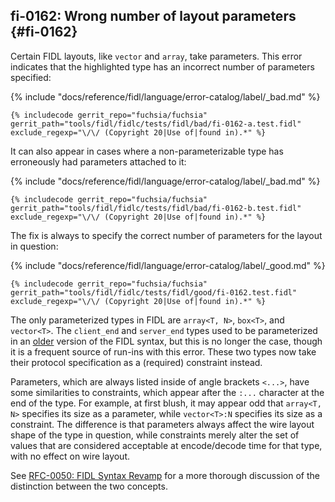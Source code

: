 ## fi-0162: Wrong number of layout parameters {#fi-0162}

Certain FIDL layouts, like `vector` and `array`, take parameters. This error
indicates that the highlighted type has an incorrect number of parameters
specified:

{% include "docs/reference/fidl/language/error-catalog/label/_bad.md" %}

```fidl
{% includecode gerrit_repo="fuchsia/fuchsia" gerrit_path="tools/fidl/fidlc/tests/fidl/bad/fi-0162-a.test.fidl" exclude_regexp="\/\/ (Copyright 20|Use of|found in).*" %}
```

It can also appear in cases where a non-parameterizable type has erroneously had
parameters attached to it:

{% include "docs/reference/fidl/language/error-catalog/label/_bad.md" %}

```fidl
{% includecode gerrit_repo="fuchsia/fuchsia" gerrit_path="tools/fidl/fidlc/tests/fidl/bad/fi-0162-b.test.fidl" exclude_regexp="\/\/ (Copyright 20|Use of|found in).*" %}
```

The fix is always to specify the correct number of parameters for the layout in
question:

{% include "docs/reference/fidl/language/error-catalog/label/_good.md" %}

```fidl
{% includecode gerrit_repo="fuchsia/fuchsia" gerrit_path="tools/fidl/fidlc/tests/fidl/good/fi-0162.test.fidl" exclude_regexp="\/\/ (Copyright 20|Use of|found in).*" %}
```

The only parameterized types in FIDL are `array<T, N>`, `box<T>`, and
`vector<T>`. The `client_end` and `server_end` types used to be parameterized in
an [older][rfc-0050] version of the FIDL syntax, but this is no longer the case,
though it is a frequent source of run-ins with this error. These two types now
take their protocol specification as a (required) constraint instead.

Parameters, which are always listed inside of angle brackets `<...>`, have some
similarities to constraints, which appear after the `:...` character at the end
of the type. For example, at first blush, it may appear odd that `array<T, N>`
specifies its size as a parameter, while `vector<T>:N` specifies its size as a
constraint. The difference is that parameters always affect the wire layout
shape of the type in question, while constraints merely alter the set of values
that are considered acceptable at encode/decode time for that type, with no
effect on wire layout.

See [RFC-0050: FIDL Syntax Revamp][rfc-0050] for a more thorough discussion of
the distinction between the two concepts.

[rfc-0050]: /docs/contribute/governance/rfcs/0050_syntax_revamp.md
